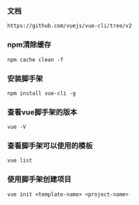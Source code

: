 ### 文档
    https://github.com/vuejs/vue-cli/tree/v2

### npm清除缓存
    npm cache clean -f

### 安装脚手架
    npm install vue-cli -g

### 查看vue脚手架的版本
    vue -V

### 查看脚手架可以使用的模板
    vue list

### 使用脚手架创建项目
    vue init <template-name> <project-name>